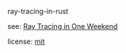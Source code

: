 ray-tracing-in-rust

see: [Ray Tracing in One Weekend](https://raytracing.github.io/books/RayTracingInOneWeekend.html#thevec3class/vec3utilityfunctions)

license: [mit](./LICENSE)
